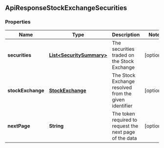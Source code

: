 
## ApiResponseStockExchangeSecurities

### Properties
Name | Type | Description | Notes
------------ | ------------- | ------------- | -------------
**securities** | [**List&lt;SecuritySummary&gt;**](SecuritySummary.md) | The securities traded on the Stock Exchange |  [optional]
**stockExchange** | [**StockExchange**](StockExchange.md) | The Stock Exchange resolved from the given identifier |  [optional]
**nextPage** | **String** | The token required to request the next page of the data |  [optional]



